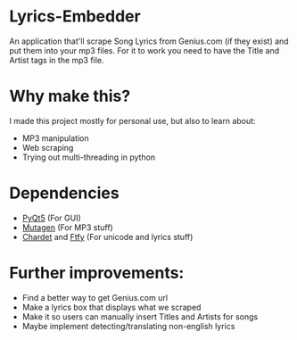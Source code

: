 # Lyrics-Embedder

An application that'll scrape Song Lyrics from Genius.com (if they exist) and put them into your mp3 files. For it to work you need to have the Title and Artist tags in the mp3 file. 

# Why make this?

I made this project mostly for personal use, but also to learn about: 
* MP3 manipulation
* Web scraping
* Trying out multi-threading in python

# Dependencies
* [PyQt5](https://pypi.python.org/pypi/PyQt5) (For GUI)
* [Mutagen](https://mutagen.readthedocs.io/en/latest/) (For MP3 stuff)
* [Chardet](https://pypi.python.org/pypi/chardet) and [Ftfy](https://github.com/LuminosoInsight/python-ftfy) (For unicode and lyrics stuff)

# Further improvements:
* Find a better way to get Genius.com url 
* Make a lyrics box that displays what we scraped
* Make it so users can manually insert Titles and Artists for songs 
* Maybe implement detecting/translating non-english lyrics

